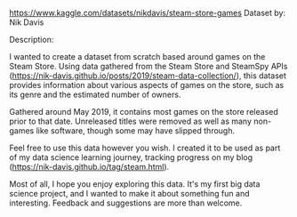 https://www.kaggle.com/datasets/nikdavis/steam-store-games
Dataset by: Nik Davis

Description:

I wanted to create a dataset from scratch based around games on the Steam Store. Using data gathered from the Steam Store and SteamSpy APIs (https://nik-davis.github.io/posts/2019/steam-data-collection/), this dataset provides information about various aspects of games on the store, such as its genre and the estimated number of owners.

Gathered around May 2019, it contains most games on the store released prior to that date. Unreleased titles were removed as well as many non-games like software, though some may have slipped through.

Feel free to use this data however you wish. I created it to be used as part of my data science learning journey, tracking progress on my blog (https://nik-davis.github.io/tag/steam.html).

Most of all, I hope you enjoy exploring this data. It's my first big data science project, and I wanted to make it about something fun and interesting. Feedback and suggestions are more than welcome.